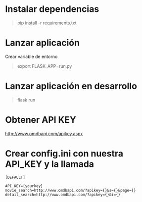 # Instalar dependencias

>pip install -r requirements.txt

# Lanzar aplicación

Crear variable de entorno 

>export FLASK_APP=run.py

# Lanzar aplicación en desarrollo

> flask run

# Obtener API KEY

http://www.omdbapi.com/apikey.aspx

# Crear config.ini con nuestra API_KEY y la llamada

```
[DEFAULT]

API_KEY=[yourkey]
movie_search=http://www.omdbapi.com/?apikey={}&s={}&page={}
detail_search=http://www.omdbapi.com/?apikey={}&i={}
```
